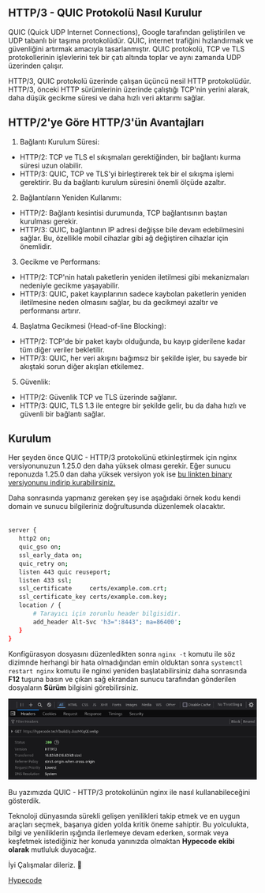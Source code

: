 ## HTTP/3 - QUIC Protokolü Nasıl Kurulur

QUIC (Quick UDP Internet Connections), Google tarafından geliştirilen ve UDP tabanlı bir taşıma protokolüdür. QUIC, internet trafiğini hızlandırmak ve güvenliğini artırmak amacıyla tasarlanmıştır. QUIC protokolü, TCP ve TLS protokollerinin işlevlerini tek bir çatı altında toplar ve aynı zamanda UDP üzerinden çalışır.

HTTP/3, QUIC protokolü üzerinde çalışan üçüncü nesil HTTP protokolüdür. HTTP/3, önceki HTTP sürümlerinin üzerinde çalıştığı TCP'nin yerini alarak, daha düşük gecikme süresi ve daha hızlı veri aktarımı sağlar.

## HTTP/2'ye Göre HTTP/3'ün Avantajları

1. Bağlantı Kurulum Süresi:

- HTTP/2: TCP ve TLS el sıkışmaları gerektiğinden, bir bağlantı kurma süresi uzun olabilir.
- HTTP/3: QUIC, TCP ve TLS'yi birleştirerek tek bir el sıkışma işlemi gerektirir. Bu da bağlantı kurulum süresini önemli ölçüde azaltır.

2. Bağlantıların Yeniden Kullanımı:

- HTTP/2: Bağlantı kesintisi durumunda, TCP bağlantısının baştan kurulması gerekir.
- HTTP/3: QUIC, bağlantının IP adresi değişse bile devam edebilmesini sağlar. Bu, özellikle mobil cihazlar gibi ağ değiştiren cihazlar için önemlidir.

3. Gecikme ve Performans:

- HTTP/2: TCP'nin hatalı paketlerin yeniden iletilmesi gibi mekanizmaları nedeniyle gecikme yaşayabilir.
- HTTP/3: QUIC, paket kayıplarının sadece kaybolan paketlerin yeniden iletilmesine neden olmasını sağlar, bu da gecikmeyi azaltır ve performansı artırır.

4. Başlatma Gecikmesi (Head-of-line Blocking):

- HTTP/2: TCP'de bir paket kaybı olduğunda, bu kayıp giderilene kadar tüm diğer veriler bekletilir.
- HTTP/3: QUIC, her veri akışını bağımsız bir şekilde işler, bu sayede bir akıştaki sorun diğer akışları etkilemez.

5. Güvenlik:

- HTTP/2: Güvenlik TCP ve TLS üzerinde sağlanır.
- HTTP/3: QUIC, TLS 1.3 ile entegre bir şekilde gelir, bu da daha hızlı ve güvenli bir bağlantı sağlar.

## Kurulum

Her şeyden önce QUIC - HTTP/3 protokolünü etkinleştirmek için nginx versiyonunuzun 1.25.0 den daha yüksek olması gerekir. Eğer sunucu reponuzda 1.25.0 dan daha yüksek versiyon yok ise [bu linkten binary versiyonunu indirip kurabilirsiniz.](https://nginx.org/en/linux_packages.html)

Daha sonrasında yapmanız gereken şey ise aşağıdaki örnek kodu kendi domain ve sunucu bilgileriniz doğrultusunda düzenlemek olacaktır.

```bash

server { 
   http2 on;
   quic_gso on;
   ssl_early_data on;
   quic_retry on;
   listen 443 quic reuseport;
   listen 433 ssl;
   ssl_certificate     certs/example.com.crt;
   ssl_certificate_key certs/example.com.key;
   location / {
       # Tarayıcı için zorunlu header bilgisidir.
       add_header Alt-Svc 'h3=":8443"; ma=86400';
   }
}

```

Konfigürasyon dosyasını düzenledikten sonra `nginx -t` komutu ile söz dizimnde herhangi bir hata olmadığından emin olduktan sonra `systemctl restart nginx` komutu ile nginxi yeniden başlatabilirsiniz daha sonrasında **F12** tuşuna basın ve çıkan sağ ekrandan sunucu tarafından gönderilen dosyaların **Sürüm** bilgisini görebilirsiniz.

![HTTP/3 - Hypecode](https://raw.githubusercontent.com/hypecode-tech/blogs/main/nginx-quic-nasil-etkinlestirilir/result.png)

Bu yazımızda QUIC - HTTP/3 protokolünün nginx ile nasıl kullanabileceğini gösterdik.

Teknoloji dünyasında sürekli gelişen yenilikleri takip etmek ve en uygun araçları seçmek, başarıya giden yolda kritik öneme sahiptir. Bu yolculukta, bilgi ve yeniliklerin ışığında ilerlemeye devam ederken, sormak veya keşfetmek istediğiniz her konuda yanınızda olmaktan **Hypecode ekibi olarak** mutluluk duyacağız.

İyi Çalışmalar dileriz. 🌟

[Hypecode](https://hypecode.tech)
